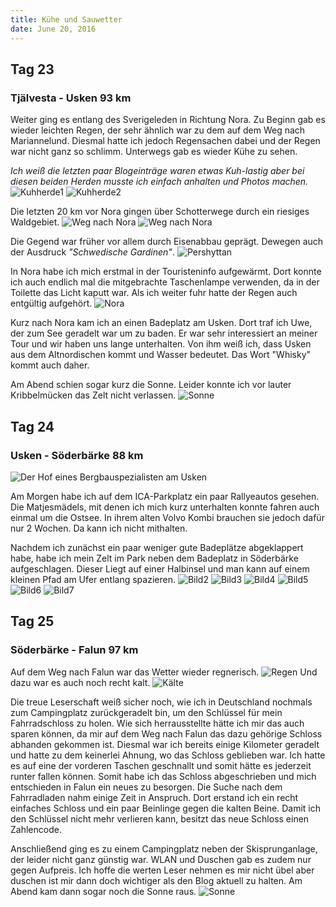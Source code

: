 ```yaml
---
title: Kühe und Sauwetter
date: June 20, 2016
---
```


Tag 23
-----
### Tjälvesta - Usken 93 km
Weiter ging es entlang des Sverigeleden in Richtung Nora.
Zu Beginn gab es wieder leichten Regen, der sehr ähnlich war zu dem auf dem Weg nach Mariannelund.
Diesmal hatte ich jedoch Regensachen dabei und der Regen war nicht ganz so schlimm.
Unterwegs gab es wieder Kühe zu sehen.

*Ich weiß die letzten paar Blogeinträge waren etwas Kuh-lastig aber bei diesen beiden Herden musste ich einfach anhalten und Photos machen.*
![Kuhherde1](../images/tag23_1.jpg)
![Kuhherde2](../images/tag23_2.jpg)

Die letzten 20 km vor Nora gingen über Schotterwege durch ein riesiges Waldgebiet.
![Weg nach Nora](../images/tag23_3.jpg)
![Weg nach Nora](../images/tag23_4.jpg)

Die Gegend war früher vor allem durch Eisenabbau geprägt.
Dewegen auch der Ausdruck *"Schwedische Gardinen"*.
![Pershyttan](../images/tag23_5.jpg)

In Nora habe ich mich erstmal in der Touristeninfo aufgewärmt.
Dort konnte ich auch endlich mal die mitgebrachte Taschenlampe verwenden, da in der Toilette das Licht kaputt war.
Als ich weiter fuhr hatte der Regen auch entgültig aufgehört.
![Nora](../images/tag23_6.jpg)

Kurz nach Nora kam ich an einen Badeplatz am Usken.
Dort traf ich Uwe, der zum See geradelt war um zu baden.
Er war sehr interessiert an meiner Tour und wir haben uns lange unterhalten.
Von ihm weiß ich, dass Usken aus dem Altnordischen kommt und Wasser bedeutet.
Das Wort "Whisky" kommt auch daher.

Am Abend schien sogar kurz die Sonne. Leider konnte ich vor lauter Kribbelmücken das Zelt nicht verlassen.
![Sonne](../images/tag23_7.jpg)

Tag 24
------
### Usken - Söderbärke 88 km
![Der Hof eines Bergbauspezialisten am Usken](../images/tag24_1.jpg)

Am Morgen habe ich auf dem ICA-Parkplatz ein paar Rallyeautos gesehen.
Die Matjesmädels, mit denen ich mich kurz unterhalten konnte fahren auch einmal um die Ostsee.
In ihrem alten Volvo Kombi brauchen sie jedoch dafür nur 2 Wochen.
Da kann ich nicht mithalten.

Nachdem ich zunächst ein paar weniger gute Badeplätze abgeklappert habe, habe ich mein Zelt im Park neben dem Badeplatz in Söderbärke aufgeschlagen.
Dieser Liegt auf einer Halbinsel und man kann auf einem kleinen Pfad am Ufer entlang spazieren.
![Bild2](../images/tag24_2.jpg)
![Bild3](../images/tag24_3.jpg)
![Bild4](../images/tag24_4.jpg)
![Bild5](../images/tag24_5.jpg)
![Bild6](../images/tag24_6.jpg)
![Bild7](../images/tag24_7.jpg)

Tag 25
------
### Söderbärke - Falun 97 km
Auf dem Weg nach Falun war das Wetter wieder regnerisch.
![Regen](../images/tag25_1.jpg)
Und dazu war es auch noch recht kalt.
![Kälte](../images/tag25_2.jpg)

Die treue Leserschaft weiß sicher noch, wie ich in Deutschland nochmals zum Campingplatz zurückgeradelt bin, um den Schlüssel für mein Fahrradschloss zu holen.
Wie sich herrausstellte hätte ich mir das auch sparen können, da mir auf dem Weg nach Falun das dazu gehörige Schloss abhanden gekommen ist.
Diesmal war ich bereits einige Kilometer geradelt und hatte zu dem keinerlei Ahnung, wo das Schloss geblieben war.
Ich hatte es auf eine der vorderen Taschen geschnallt und somit hätte es jederzeit runter fallen können.
Somit habe ich das Schloss abgeschrieben und mich entschieden in Falun ein neues zu besorgen.
Die Suche nach dem Fahrradladen nahm einige Zeit in Anspruch.
Dort erstand ich ein recht einfaches Schloss und ein paar Beinlinge gegen die kalten Beine.
Damit ich den Schlüssel nicht mehr verlieren kann, besitzt das neue Schloss einen Zahlencode.

Anschließend ging es zu einem Campingplatz neben der Skisprunganlage, der leider nicht ganz günstig war.
WLAN und Duschen gab es zudem nur gegen Aufpreis.
Ich hoffe die werten Leser nehmen es mir nicht übel aber duschen ist mir dann doch wichtiger als den Blog aktuell zu halten.
Am Abend kam dann sogar noch die Sonne raus.
![Sonne](../images/tag25_3.jpg)
